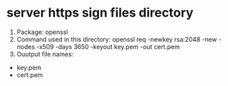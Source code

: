 # server https sign files directory

1. Package: openssl
2. Command used in this directory: 
openssl req -newkey rsa:2048 -new -nodes -x509 -days 3650 -keyout key.pem -out cert.pem
3. Ouutput file names:
- key.pem
- cert.pem